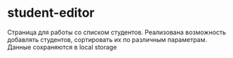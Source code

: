 # student-editor
Страница для работы со списком студентов. Реализована возможность добавлять студентов, сортировать их по различным параметрам. Данные сохраняются в local storage
